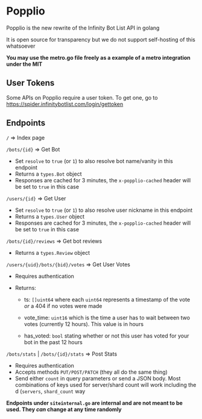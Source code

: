 # Popplio

Popplio is the new rewrite of the Infinity Bot List API in golang

It is open source for transparency but we do not support self-hosting of this whatsoever

**You may use the metro.go file freely as a example of a metro integration under the MIT**

## User Tokens

Some APIs on Popplio require a user token. To get one, go to https://spider.infinitybotlist.com/login/gettoken

## Endpoints

``/`` => Index page

``/bots/{id}`` => Get Bot

- Set ``resolve`` to ``true`` (or ``1``) to also resolve bot name/vanity in this endpoint
- Returns a ``types.Bot`` object
- Responses are cached for 3 minutes, the ``x-popplio-cached`` header will be set to ``true`` in this case

``/users/{id}`` => Get User

- Set ``resolve`` to ``true`` (or ``1``) to also resolve user nickname in this endpoint
- Returns a ``types.User`` object
- Responses are cached for 3 minutes, the ``x-popplio-cached`` header will be set to ``true`` in this case

``/bots/{id}/reviews`` => Get bot reviews

- Returns a ``types.Review`` object

``/users/{uid}/bots/{bid}/votes`` => Get User Votes

- Requires authentication
- Returns: 

	- ts: ``[]uint64`` where each ``uint64`` represents a timestamp of the vote *or* a 404 if no votes were made

	- vote_time: ``uint16`` which is the time a user has to wait between two votes (currently 12 hours). This value is in hours

	- has_voted: ``bool`` stating whether or not this user has voted for your bot in the past 12 hours

``/bots/stats`` | ``/bots/{id}/stats`` => Post Stats

- Requires authentication
- Accepts methods ``PUT/POST/PATCH`` (they all do the same thing)
- Send either ``count`` in query parameters or send a JSON body. Most combinations of keys used for server/shard count will work including the d (``servers``, ``shard_count`` way


**Endpoints under ``siteinternal.go`` are internal and are not meant to be used. They *can* change at any time randomly**
